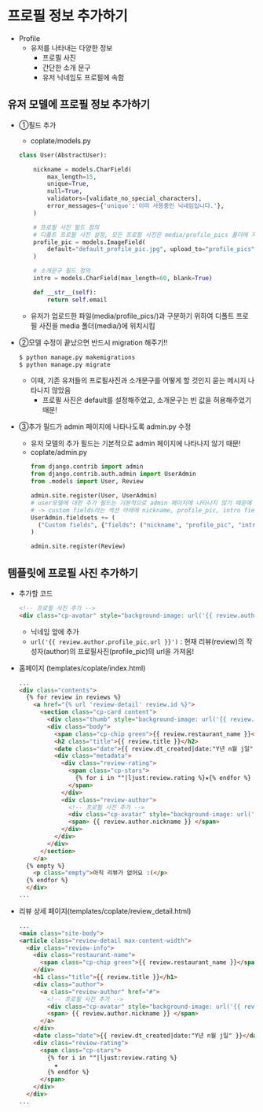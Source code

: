 # 프로필 정보 추가하기

- Profile
  - 유저를 나타내는 다양한 정보
    - 프로필 사진
    - 간단한 소개 문구
    - 유저 닉네임도 프로필에 속함

## 유저 모델에 프로필 정보 추가하기

- ①필드 추가
  - coplate/models.py
  ```py
  class User(AbstractUser):

      nickname = models.CharField(
          max_length=15, 
          unique=True, 
          null=True, 
          validators=[validate_no_special_characters],
          error_messages={'unique':'이미 사용중인 닉네임입니다.'},
      )

      # 프로필 사진 필드 정의
      # 디폴트 프로필 사진 설정, 모든 프로필 사진은 media/profile_pics 폴더에 저장
      profile_pic = models.ImageField(
          default="default_profile_pic.jpg", upload_to="profile_pics"
      )

      # 소개문구 필드 정의
      intro = models.CharField(max_length=60, blank=True)

      def __str__(self):
          return self.email
  ```
  - 유저가 업로드한 파일(media/profile_pics/)과 구분하기 위하여 디폴트 프로필 사진을 media 폴더(media/)에 위치시킴

- ②모델 수정이 끝났으면 반드시 migration 해주기!!
  ```cmd
  $ python manage.py makemigrations
  $ python manage.py migrate
  ```
  - 이때, 기존 유저들의 프로필사진과 소개문구를 어떻게 할 것인지 묻는 메시지 나타나지 않았음
    - 프로필 사진은 default를 설정해주었고, 소개문구는 빈 값을 허용해주었기 때문!

- ③추가 필드가 admin 페이지에 나타나도록 admin.py 수정
  - 유저 모델의 추가 필드는 기본적으로 admin 페이지에 나타나지 않기 때문!
  - coplate/admin.py
    ```py
    from django.contrib import admin
    from django.contrib.auth.admin import UserAdmin
    from .models import User, Review

    admin.site.register(User, UserAdmin)
    # user모델에 대한 추가 필드는 기본적으로 admin 페이지에 나타나지 않기 때문에 따로 admin 페이지에 추가해주는 코드
    # -> custom fields라는 섹션 아래에 nickname, profile_pic, intro field 추가!
    UserAdmin.fieldsets += (
      ("Custom fields", {"fields": ("nickname", "profile_pic", "intro")}),
    )

    admin.site.register(Review)
    ```

## 템플릿에 프로필 사진 추가하기

- 추가할 코드
  ```html
  <!-- 프로필 사진 추가 -->
  <div class="cp-avatar" style="background-image: url('{{ review.author.profile_pic.url }}')"></div>
  ```
  - 닉네임 앞에 추가
  - `url('{{ review.author.profile_pic.url }}')` : 현재 리뷰(review)의 작성자(author)의 프로필사진(profile_pic)의 url을 가져옴!

- 홈페이지 (templates/coplate/index.html)
  ```html
  ...
  <div class="contents">
    {% for review in reviews %}
      <a href="{% url 'review-detail' review.id %}">
        <section class="cp-card content">
          <div class="thumb" style="background-image: url('{{ review.image1.url }}');"></div>
          <div class="body">
            <span class="cp-chip green">{{ review.restaurant_name }}</span>
            <h2 class="title">{{ review.title }}</h2>
            <date class="date">{{ review.dt_created|date:"Y년 n월 j일" }}</date>
            <div class="metadata">
              <div class="review-rating">
                <span class="cp-stars">
                  {% for i in ""|ljust:review.rating %}★{% endfor %}
                </span>
              </div>
              <div class="review-author">
                <!-- 프로필 사진 추가 -->
                <div class="cp-avatar" style="background-image: url('{{ review.author.profile_pic.url }}')"></div>
                <span> {{ review.author.nickname }} </span>
              </div>
            </div>
          </div>
        </section>
      </a>
    {% empty %}
      <p class="empty">아직 리뷰가 없어요 :(</p>
    {% endfor %}
    </div>
  ...
  ```

- 리뷰 상세 페이지(templates/coplate/review_detail.html)
  ```html
  ...
  <main class="site-body">
  <article class="review-detail max-content-width">
    <div class="review-info">
      <div class="restaurant-name">
        <span class="cp-chip green">{{ review.restaurant_name }}</span>
      </div>
      <h1 class="title">{{ review.title }}</h1>
      <div class="author">
        <a class="review-author" href="#">
          <!-- 프로필 사진 추가 -->
          <div class="cp-avatar" style="background-image: url('{{ review.author.profile_pic.url }}')"></div>
          <span> {{ review.author.nickname }} </span>
        </a>
      </div>
      <date class="date">{{ review.dt_created|date:"Y년 n월 j일" }}</date>
      <div class="review-rating">
        <span class="cp-stars">
          {% for i in ""|ljust:review.rating %}
            ★
          {% endfor %}
        </span>
      </div>
    </div>
  ...
  ```